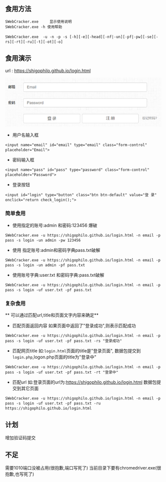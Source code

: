 ## 食用方法
```
SWebCracker.exe		显示使用说明
SWebCracker.exe -h 使用帮助

SWebCracker.exe  -u -n -p -s [-h][-e][-head][-nf|-un][-pf|-pw][-se][-rs][-rt][-ru][-t][-ot][-o]

```

## 食用演示
url : https://shigophilo.github.io/login.html

![image-20230205133928316](imgs/image-20230205133928316.png)

+ 用户名输入框
```
<input name="email" id="email" type="email" class="form-control" placeholder="Email">
```
+ 密码输入框
```
<input name="pass" id="pass" type="password" class="form-control" placeholder="Password">
```
+ 登录按钮
```
<input id="login" type="button" class="btn btn-default" value="登 录" onclick="return check_login();">
```
### 简单食用
+ 使用指定的账号:admin 和密码:123456 爆破
```
SWebCracker.exe -u https://shigophilo.github.io/login.html -n email -p pass -s login -un admin -pw 123456
```
+ 使用 指定账号:admin和密码字典pass.txt破解
```
SWebCracker.exe -u https://shigophilo.github.io/login.html -n email -p pass -s login -un admin -pf pass.txt
```
+ 使用账号字典:user.txt 和密码字典:pass.txt破解
```
SWebCracker.exe -u https://shigophilo.github.io/login.html -n email -p pass -s login -uf user.txt -pf pass.txt
```
### 复杂食用
** 可以通过匹配url,title和页面文字内容来确定**

+ 匹配页面返回内容
如果页面中返回了"登录成功",则表示匹配成功
```
SWebCracker.exe -u https://shigophilo.github.io/login.html -n email -p pass -s login -uf user.txt -pf pass.txt -rs "登录成功"
```
+ 匹配网页title
如:`login.html`页面的title是"登录页面", 数据包提交到`login.php`,logon.php页面的title为"登录中"
```
SWebCracker.exe -u https://shigophilo.github.io/login.html -n email -p pass -s login -uf user.txt -pf pass.txt -rt "登录中"
```
+ 匹配url
如:登录页面的url为:https://shigophilo.github.io/login.html  数据包提交到其它页面
```
SWebCracker.exe -u https://shigophilo.github.io/login.html -n email -p pass -s login -uf user.txt -pf pass.txt -ru https://shigophilo.github.io/login.html
```
## 计划
增加验证码提交

## 不足
需要1010端口没被占用(很抱歉,端口写死了)
当前目录下要有chromedriver.exe(很抱歉,也写死了)